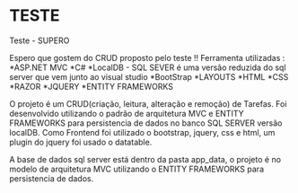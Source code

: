 # TESTE
Teste - SUPERO 

Espero que gostem do CRUD proposto pelo teste !!
Ferramenta utilizadas :
*ASP.NET MVC
*C#
*LocalDB - SQL SEVER é uma versão reduzida do sql server que vem junto ao visual studio
*BootStrap
*LAYOUTS
*HTML
*CSS
*RAZOR
*JQUERY
*ENTITY FRAMEWORKS

O projeto é um CRUD(criação, leitura, alteração e remoção) de Tarefas.
Foi desenvolvido utilizando o padrão de arquitetura MVC e ENTITY FRAMEWORKS para persistencia de dados no banco SQL SERVER versão localDB.
Como Frontend foi utilizado o bootstrap, jquery, css e html, um plugin do jquery foi usado o datatable.

A base de dados sql server está dentro da pasta app_data, o projeto é no modelo
de arquitetura MVC utilizando o ENTITY FRAMEWORKS para persistencia de dados.
